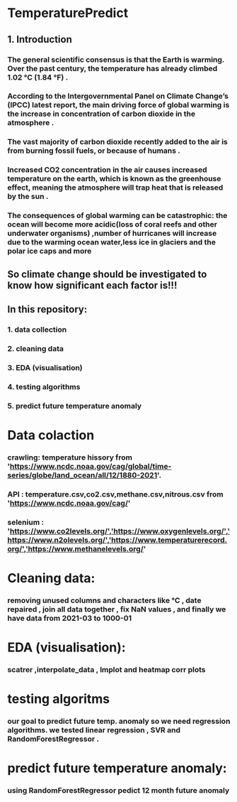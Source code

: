 # TemperaturePredict
## 1. Introduction
### The general scientific consensus is that the Earth is warming. Over the past century, the temperature has already climbed 1.02 °C (1.84 °F) .
### According to the Intergovernmental Panel on Climate Change’s (IPCC) latest report, the main driving force of global warming is the increase in concentration of carbon dioxide in the atmosphere .
### The vast majority of carbon dioxide recently added to the air is from burning fossil fuels, or because of humans .
### Increased CO2 concentration in the air causes increased temperature on the earth, which is known as the greenhouse effect, meaning the atmosphere will trap heat that is released by the sun .
### The consequences of global warming can be catastrophic: the ocean will become more acidic(loss of coral reefs and other underwater organisms) ,number of hurricanes will increase due to the warming ocean water,less ice in glaciers and the polar ice caps and more
## So climate change should be investigated to know how significant each factor is!!!
## In this repository:
### 1. data collection
### 2. cleaning data
### 3. EDA (visualisation)
### 4. testing algorithms
### 5. predict future temperature anomaly

# Data colaction
### crawling: temperature hissory from 'https://www.ncdc.noaa.gov/cag/global/time-series/globe/land_ocean/all/12/1880-2021'.
### API : temperature.csv,co2.csv,methane.csv,nitrous.csv from 'https://www.ncdc.noaa.gov/cag/'
### selenium : 'https://www.co2levels.org/','https://www.oxygenlevels.org/','https://www.n2olevels.org/','https://www.temperaturerecord.org/','https://www.methanelevels.org/'
# Cleaning data:
### removing unused columns and characters like °C , date repaired , join all data together , fix NaN values , and finally we have data from 2021-03 to 1000-01
# EDA (visualisation):
### scatrer ,interpolate_data , lmplot and heatmap corr plots
# testing algoritms
### our goal to predict future temp. anomaly so we need regression algorithms. we tested linear regression , SVR and RandomForestRegressor .
#  predict future temperature anomaly:
### using RandomForestRegressor pedict 12 month future anomaly
